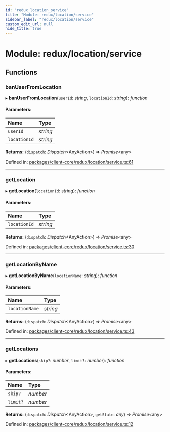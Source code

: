 ```yaml
---
id: "redux_location_service"
title: "Module: redux/location/service"
sidebar_label: "redux/location/service"
custom_edit_url: null
hide_title: true
---
```


# Module: redux/location/service

## Functions

### banUserFromLocation

▸ **banUserFromLocation**(`userId`: *string*, `locationId`: *string*): *function*

#### Parameters:

Name | Type |
:------ | :------ |
`userId` | *string* |
`locationId` | *string* |

**Returns:** (`dispatch`: *Dispatch*<AnyAction\>) => *Promise*<any\>

Defined in: [packages/client-core/redux/location/service.ts:61](https://github.com/xr3ngine/xr3ngine/blob/66a84a950/packages/client-core/redux/location/service.ts#L61)

___

### getLocation

▸ **getLocation**(`locationId`: *string*): *function*

#### Parameters:

Name | Type |
:------ | :------ |
`locationId` | *string* |

**Returns:** (`dispatch`: *Dispatch*<AnyAction\>) => *Promise*<any\>

Defined in: [packages/client-core/redux/location/service.ts:30](https://github.com/xr3ngine/xr3ngine/blob/66a84a950/packages/client-core/redux/location/service.ts#L30)

___

### getLocationByName

▸ **getLocationByName**(`locationName`: *string*): *function*

#### Parameters:

Name | Type |
:------ | :------ |
`locationName` | *string* |

**Returns:** (`dispatch`: *Dispatch*<AnyAction\>) => *Promise*<any\>

Defined in: [packages/client-core/redux/location/service.ts:43](https://github.com/xr3ngine/xr3ngine/blob/66a84a950/packages/client-core/redux/location/service.ts#L43)

___

### getLocations

▸ **getLocations**(`skip?`: *number*, `limit?`: *number*): *function*

#### Parameters:

Name | Type |
:------ | :------ |
`skip?` | *number* |
`limit?` | *number* |

**Returns:** (`dispatch`: *Dispatch*<AnyAction\>, `getState`: *any*) => *Promise*<any\>

Defined in: [packages/client-core/redux/location/service.ts:12](https://github.com/xr3ngine/xr3ngine/blob/66a84a950/packages/client-core/redux/location/service.ts#L12)
